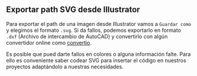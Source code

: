 ## Exportar path SVG desde Illustrator

Para exportar el path de una imagen desde Illustrator vamos a `Guardar como` y elegimos el formato `.svg`. Si da fallos, podemos exportarlo en formato `.dxf` (Archivo de intercambio de AutoCAD) y convertirlo con algún convertidor online como [convertio](https://convertio.co/es/dxf-svg/).

Es posible que pued darte fallos en colores o alguna información falte. Para ello es conveniente saber codear SVG para insertar el código en nuestros proyectos adaptándolo a nuestras necesidades.